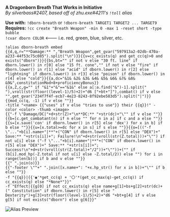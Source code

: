 **A Dragonborn Breath That Works in Initiative**  
*By silverbass#2407, based off of zhu.exe#4211's `!toll` alias*  
  
**Use with:** `!dborn-breath` or `!dborn-breath TARGET1 TARGET2 ... TARGET9`  
**Requires:** `!cc create "Breath Weapon" -min 0 -max 1 -reset short -type bubble`  
                           `!cvar dborn COLOR` <--- i.e. red, green, blue, silver, etc.  
```  
!alias dborn-breath embed   
{{d,q,r="**Damage:** ","Breath Weapon",get_gvar("597913a2-02db-470a-a233-44f53c75c085").split("\n")}}{{v=cc_exists(q) and get_cc(q)>0 and exists("dborn")}}{{bs,bt="" if not v else "30 ft. line" if dborn.lower() in r[0] else "15 ft. cone","" if not v else "fire" if dborn.lower() in r[1] else "acid" if dborn.lower() in r[2] else "lightning" if dborn.lower() in r[3] else "poison" if dborn.lower() in r[4] else "cold"}}{{a,dc="&1& &2& &3& &4& &5& &6& &7& &8& &9&",constitutionMod+8+proficiencyBonus}}  
{{a,Z,c,g="" if "&1"+"&"=="&1&" else a[:a.find("&")-1].split(" "),vroll(str(floor((level-1)/5)+2)+"d6 ["+bt+"]"),combat() if v else "",get_gvar("234f7f4f-ecb7-4e23-8243-8f92ebe583d5").split("|")}}{{mod_cc(q, -1) if v else ""}}  
-title "<name> {{"uses" if v else "tries to use"}} their {{q}}!" -color <color> -thumb <image>  
{{"-f \"Damage/DC|"+d+str(Z)+"\n**DC:** "+str(dc)+"\"" if v else ""}}  
{{b=[c.get_combatant(n) if n else "" for n in a] if c and a else ""}}{{s=[x.save('con' if dborn.lower() in r[5] else 'dex') for x in b] if b else ""}}{{u=[x.total>=dc for x in s] if s else ""}}{{o=[(("-f \"..."+b[i].name+"|**"+("CON" if dborn.lower() in r[5] else "DEX")+" Save:** "+str(s[i])+"; Failure!\n"+d+str(vroll(str(Z.total)))+"\"") if not u[i] else ("-f \"..."+b[i].name+"|**"+("CON" if dborn.lower() in r[5] else "DEX")+" Save:** "+str(s[i])+"; Success!\n"+d+str(vroll(str(Z.total)+"/2"))+"\""))+("" if (b[i].mod_hp(-Z.total if not u[i] else -Z.total/2)) else "") for i in range(len(b))] if b and v else ""}}  
{{" ".join(o)}}  
{{"-footer \""+" ".join([x.name+": "+x.hp_str() for x in b])+"\"" if b else ""}}  
-f "{{q}}|{{'◉'*get_cc(q) + '〇'*(get_cc_max(q)-get_cc(q)) if cc_exists(q) else "*None*"}}"  
-f "Effect|{{g[0] if not cc_exists(q) else name+g[1]+bs+g[2]+str(dc)+(" Constitution" if dborn.lower() in r[5] else " Dexterity")+g[3]+str(floor((level-1)/5)+2)+"d6 "+bt+g[4] if v else g[5] if not exists("dborn") else g[6]}}"  
```  
![Alias Preview](https://cdn.discordapp.com/attachments/339575411480592384/452907826344493068/unknown.png)